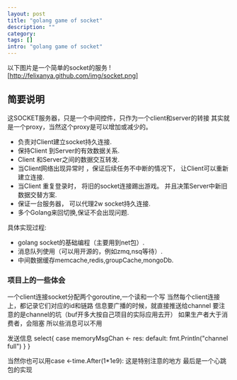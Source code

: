 ```yaml
---
layout: post
title: "golang game of socket"
description: ""
category: 
tags: []
intro: "golang game of socket"
---
```


以下图片是一个简单的socket的服务
![http://felixanya.github.com/img/socket.png]

## 简要说明

这SOCKET服务器，只是一个中间控件，只作为一个client和server的转接
其实就是一个proxy，当然这个proxy是可以增加或减少的。

 * 负责对Client建立socket持久连接. 
 * 保持Client 到Server的有效数据关系. 
 * Client 和Server之间的数据交互转发. 
 * 当Client网络出现异常时 ，保证后续任务不中断的情况下， 让Client可以重新建立连接.
 * 当Client 重复登录时， 将旧的socket连接踢出游戏。 并且决策Server中新旧数据交替方案. 
 * 保证一台服务器， 可以代理2w socket持久连接. 
 * 多个Golang来回切换,保证不会出现问题. 
 
具体实现过程:


 * golang socket的基础编程（主要用到net包）. 
 * 消息队列使用（可以用开源的，例如zmq,nsq等待）.
 * 中间数据缓存memcache,redis,groupCache,mongoDb.


### 项目上的一些体会

一个client连接socket分配两个goroutine,一个读和一个写
当然每个client连接上，都记录它们对应的id和链路
信息要广播的时候，就直接推送给channel
要注意的是channel的坑（buf开多大按自己项目的实际应用去开）
如果生产者大于消费者，会阻塞
所以些消息可以不用

发送信息
       select{
		case memoryMsgChan <- res:
		default:
			fmt.Println("channel full")
		}
       }

当然你也可以用case <-time.After(1*1e9):
这是特别注意的地方
最后是一个心跳包的实现
